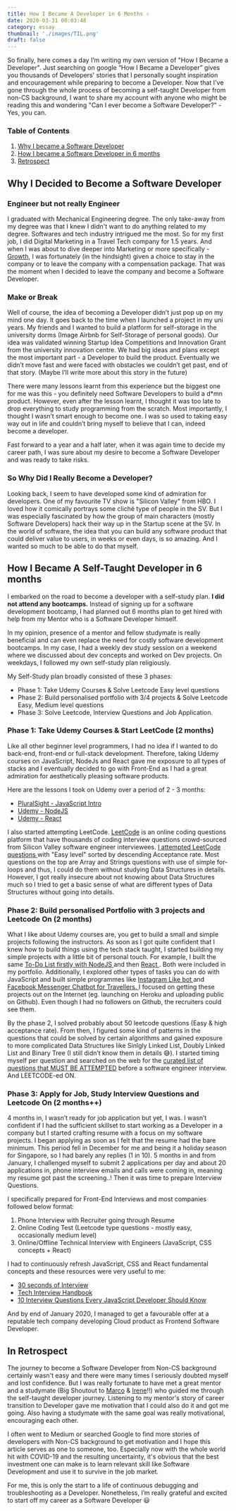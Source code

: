 ```yaml
---
title: How I Became A Developer in 6 Months ✌️
date: 2020-03-31 00:03:48
category: essay
thumbnail: './images/TIL.png'
draft: false
---
```


So finally, here comes a day I’m writing my own version of "How I Became a Developer". Just searching on google “How I Became a Developer” gives you thousands of Developers' stories that I personally sought inspiration and encouragement while preparing to become a Developer. Now that I've gone through the whole process of becoming a self-taught Developer from non-CS background, I want to share my account with anyone who might be reading this and wondering "Can I ever become a Software Developer?" - Yes, you can.

### Table of Contents

1. [Why I became a Software Developer](/essay/how-i-became-a-developer-in-6-months/#why-i-decided-to-become-a-software-developer)
2. [How I became a Software Developer in 6 months](/essay/how-i-became-a-developer-in-6-months/#how-i-became-a-self-taught-developer-in-6-months)
3. [Retrospect](/essay/how-i-became-a-developer-in-6-months/#in-retrospect)


## Why I Decided to Become a Software Developer

### Engineer but not really Engineer
I graduated with Mechanical Engineering degree. The only take-away from my degree was that I knew I didn't want to do anything related to my degree. Softwares and tech industry intrigued me the most. So for my first job, I did Digital Marketing in a Travel Tech company for 1.5 years. And when I was about to dive deeper into Marketing or more specifically - <a href="https://brianbalfour.com/essays/growth-vs-marketing-vs-product" target="_blank">Growth</a>, I was fortunately (in the hindsight) given a choice to stay in the company or to leave the company with a compensation package. That was the moment when I decided to leave the company and become a Software Developer.

### Make or Break

Well of course, the idea of becoming a Developer didn’t just pop up on my mind one day. It goes back to the time when I launched a project in my uni years. My friends and I wanted to build a platform for self-storage in the university dorms (Image Airbnb for Self-Storage of personal goods). Our idea was validated winning Startup Idea Competitions and Innovation Grant from the university innovation centre. We had big ideas and plans except the most important part - a Developer to build the product. Eventually we didn’t move fast and were faced with obstacles we couldn’t get past, end of that story. (Maybe I’ll write more about this story in the future)

There were many lessons learnt from this experience but the biggest one for me was this - you definitely need Software Developers to build a d*mn product. However, even after the lesson learnt, I thought it was too late to drop everything to study programming from the scratch. Most importantly, I thought I wasn’t smart enough to become one. I was so used to taking easy way out in life and couldn’t bring myself to believe that I can, indeed become a developer.

Fast forward to a year and a half later, when it was again time to decide my career path, I was sure about my desire to become a Software Developer and was ready to take risks.

### So Why Did I Really Become a Developer?

Looking back, I seem to have developed some kind of admiration for developers. One of my favourite TV show is "Silicon Valley" from HBO. I loved how it comically portrays some cliché type of people in the SV. But I was especially fascinated by how the group of main characters (mostly Software Developers) hack their way up in the Startup scene at the SV. In the world of software, the idea that you can build any software product that could deliver value to users, in weeks or even days, is so amazing. And I wanted so much to be able to do that myself.

## How I Became A Self-Taught Developer in 6 months

I embarked on the road to become a developer with a self-study plan. **I did not attend any bootcamps.** Instead of signing up for a software development bootcamp, I had planned out 6 months plan to get hired with help from my Mentor who is a Software Developer himself.

In my opinion, presence of a mentor and fellow studymate is really beneficial and can even replace the need for costly software development bootcamps. In my case, I had a weekly dev study session on a weekend where we discussed about dev concepts and worked on Dev projects. On weekdays, I followed my own self-study plan religiously.

My Self-Study plan broadly consisted of these 3 phases:

- Phase 1: Take Udemy Courses & Solve Leetcode Easy level questions
- Phase 2: Build personalised portfolio with 3/4 projects & Solve Leetcode Easy, Medium level questions
- Phase 3: Solve Leetcode, Interview Questions and Job Application.

### Phase 1: Take Udemy Courses & Start LeetCode (2 months)

Like all other beginner level programmers, I had no idea if I wanted to do back-end, front-end or full-stack development. Therefore, taking Udemy courses on JavaScript, NodeJs and React gave me exposure to all types of stacks and I eventually decided to go with Front-End as I had a great admiration for aesthetically pleasing software products.

Here are the lessons I took on Udemy over a period of 2 - 3 months:

- <a href="https://www.pluralsight.com/courses/javascript-getting-started" target="_blank">PluralSight - JavaScript Intro</a>
- <a href="https://www.udemy.com/course/nodejs-the-complete-guide/" target="_blank">Udemy - NodeJS</a>
- <a href="hhttps://www.udemy.com/course/react-redux/" target="_blank">Udemy - React</a>

I also started attempting LeetCode. <a href="https://leetcode.com/problemset/all/" target="_blank">LeetCode</a> is an online coding questions platform that have thousands of coding interview questions crowd-sourced from Silicon Valley software engineer interviewees.  <a href="https://github.com/doinghun/leetcode" target="_blank">I attempted LeetCode questions </a> with "Easy level" sorted by descending Acceptance rate. Most questions on the top are Array and Strings questions with use of simple for-loops and thus, I could do them without studying Data Structures in details. However, I got really insecure about not knowing about Data Structures much so I tried to get a basic sense of what are different types of Data Structures without going into details.

### Phase 2: Build personalised Portfolio with 3 projects and Leetcode On (2 months)

What I like about Udemy courses are, you get to build a small and simple projects following the instructors. As soon as I got quite confident that I knew how to build things using the tech stack taught, I started building my simple projects with a little bit of personal touch. For example, I built the same <a href="https://github.com/doinghun/TodoApp-NodeJS" target="_blank"> To-Do List firstly with NodeJS </a> and then <a href="https://github.com/doinghun/TodoApp-React" target="_blank"> React </a>. Both were included in my portfolio. Additionally, I explored other types of tasks you can do with JavaScript and built simple programmes like <a href="https://github.com/doinghun/instagram-bot" target="_blank"> Instagram Like bot </a> and <a href="https://github.com/doinghun/merlabot-public" target="_blank"> Facebook Messenger Chatbot for Travellers. </a> I focused on getting these projects out on the Internet (eg. launching on Heroku and uploading public on Github). Even though I had no followers on Github, the recruiters could see them.

By the phase 2, I solved probably about 50 leetcode questions (Easy & high acceptance rate). From then, I figured some kind of patterns in the questions that could be solved by certain algorithms and gained exposure to more complicated Data Structures like Sinlgly Linked List, Doubly Linked List and Binary Tree (I still didn’t know them in details 😅). I started timing myself per question and searched on the web for the <a href="https://github.com/doinghun/leetcode/tree/master/%5BBlind%20Curated%20Top%20%2075%5D" target="_blank">curated list of questions that MUST BE ATTEMPTED</a> before a software engineer interview. And LEETCODE-ed ON.

### Phase 3: Apply for Job, Study Interview Questions and Leetcode On (2 months++)

4 months in, I wasn’t ready for job application but yet, I was. I wasn’t confident if I had the sufficient skillset to start working as a Developer in a company but I started crafting resume with a focus on my software projects. I began applying as soon as I felt that the resume had the bare minimum. This period fell in December for me and being it a holiday season for Singapore, so I had barely any replies (1 in 10). 5 months in and from January, I challenged myself to submit 2 applications per day and about 20 applications in, phone interview emails and calls were coming in, meaning my resume got past the screening..! Then it was time to prepare Interview Questions.

I specifically prepared for Front-End Interviews and most companies followed below format:

1. Phone Interview with Recruiter going through Resume
2. Online Coding Test (Leetcode type questions - mostly easy, occasionally medium level)
3. Online/Offline Technical Interview with Engineers (JavaScript, CSS concepts + React)

I had to continuously refresh JavaScript, CSS and React fundamental concepts and these resources were very useful to me:

- [30 seconds of Interview](https://30secondsofinterviews.org/)
- [Tech Interview Handbook](https://yangshun.github.io/tech-interview-handbook/introduction)
- [10 Interview Questions Every JavaScript Developer Should Know](https://medium.com/javascript-scene/10-interview-questions-every-javascript-developer-should-know-6fa6bdf5ad95)

And by end of January 2020, I managed to get a favourable offer at a reputable tech company developing Cloud product as Frontend Software Developer. 

## In Retrospect

The journey to become a Software Developer from Non-CS background certainly wasn't easy and there were many times I seriously doubted myself and lost confidence. But I was really fortunate to have met a great mentor and a studymate (Big Shoutout to <a href="https://linkedin.com/in/marco-minsoo-kwak-44367388/" target="_blank">Marco</a> & <a href="https://www.linkedin.com/in/ireneyangkr/" target="_blank">Irene</a>!!) who guided me through the self-taught developer journey. Listening to my mentor's story of career transition to Developer gave me motivation that I could also do it and got me going. Also having a studymate with the same goal was really motivational, encouraging each other.

I often went to Medium or searched Google to find more stories of developers with Non-CS background to get motivation and I hope this article serves as one to someone, too. Especially now with the whole world hit with COVID-19 and the resulting uncertainty, it's obvious that the best investment one can make is to learn relevant skill like Software Development and use it to survive in the job market.

For me, this is only the start to a life of continuous debugging and troubleshooting as a Developer. Nonetheless, I’m really grateful and excited to start off my career as a Software Developer 😃
